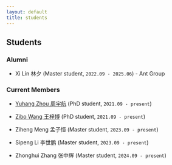 ```yaml
---
layout: default
title: students
---
```


## Students

### Alumni
- Xi Lin 林夕 (Master student, `2022.09 - 2025.06`) - Ant Group

### Current Members

- [Yuhang Zhou 周宇航](https://njuzyh.github.io/) (PhD student, `2021.09 - present`)

- [Zibo Wang 王梓博](https://wangzb.site/) (PhD student, `2021.09 - present`)

- Ziheng Meng 孟子恒 (Master student, `2023.09 - present`)

- Sipeng Li 李世鹏 (Master student, `2023.09 - present`)

- Zhonghui Zhang 张中辉 (Master student, `2024.09 - present`)